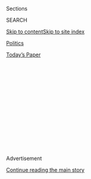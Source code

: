 <div id="app">

<div>

<div>

<div>

<div class="NYTAppHideMasthead css-1q2w90k e1suatyy0">

<div class="section css-ui9rw0 e1suatyy2">

<div class="css-eph4ug er09x8g0">

<div class="css-6n7j50">

</div>

<span class="css-1dv1kvn">Sections</span>

<div class="css-10488qs">

<span class="css-1dv1kvn">SEARCH</span>

</div>

[Skip to content](#site-content)[Skip to site
index](#site-index)

</div>

<div id="masthead-section-label" class="css-1wr3we4 eaxe0e00">

[Politics](https://www.nytimes.com/section/politics)

</div>

<div class="css-10698na e1huz5gh0">

</div>

</div>

<div id="masthead-bar-one" class="section hasLinks css-15hmgas e1csuq9d3">

<div class="css-uqyvli e1csuq9d0">

</div>

<div class="css-1uqjmks e1csuq9d1">

</div>

<div class="css-9e9ivx">

[](https://myaccount.nytimes.com/auth/login?response_type=cookie&client_id=vi)

</div>

<div class="css-1bvtpon e1csuq9d2">

[Today’s
Paper](https://www.nytimes.com/section/todayspaper)

</div>

</div>

</div>

</div>

<div data-aria-hidden="false">

<div id="site-content" data-role="main">

<div>

<div class="css-1aor85t" style="opacity:0.000000001;z-index:-1;visibility:hidden">

<div class="css-1hqnpie">

<div class="css-epjblv">

<span class="css-17xtcya">[Politics](/section/politics)</span><span class="css-x15j1o">|</span><span class="css-fwqvlz">With
False Claims, Trump Attacks Media on Turnout and Intelligence
Rift</span>

</div>

<div class="css-k008qs">

<div class="css-1iwv8en">

<span class="css-18z7m18"></span>

<div>

</div>

</div>

<span class="css-1n6z4y">https://nyti.ms/2kd6EBo</span>

<div class="css-1705lsu">

<div class="css-4xjgmj">

<div class="css-4skfbu" data-role="toolbar" data-aria-label="Social Media Share buttons, Save button, and Comments Panel with current comment count" data-testid="share-tools">

  - 
  - 
  - 
  - 
    
    <div class="css-6n7j50">
    
    </div>

  - 

</div>

</div>

</div>

</div>

</div>

</div>

<div class="css-13pd83m">

</div>

<div id="top-wrapper" class="css-1sy8kpn">

<div id="top-slug" class="css-l9onyx">

Advertisement

</div>

[Continue reading the main
story](#after-top)

<div class="ad top-wrapper" style="text-align:center;height:100%;display:block;min-height:250px">

<div id="top" class="place-ad" data-position="top" data-size-key="top">

</div>

</div>

<div id="after-top">

</div>

</div>

<div id="sponsor-wrapper" class="css-1hyfx7x">

<div id="sponsor-slug" class="css-19vbshk">

Supported by

</div>

[Continue reading the main
story](#after-sponsor)

<div id="sponsor" class="ad sponsor-wrapper" style="text-align:center;height:100%;display:block">

</div>

<div id="after-sponsor">

</div>

</div>

<div class="css-1vkm6nb ehdk2mb0">

# With False Claims, Trump Attacks Media on Turnout and Intelligence Rift

</div>

![<span class="css-16f3y1r e13ogyst0">President Trump and his press
secretary disputed estimates of attendance at his inauguration, but
footage from Friday’s event, compared with those from President Barack
Obama’s 2009 inauguration, showed a different
story.</span><span class="css-cch8ym"><span class="css-1dv1kvn">Credit</span><span class="css-cnj6d5 e1z0qqy90" itemprop="copyrightHolder"><span class="css-1ly73wi e1tej78p0">Credit...</span><span>Left,
Lucas Jackson, Right, Stelios
Varias/Reuters</span></span></span>](https://static01.nyt.com/images/2017/01/23/us/politics/23inauguration-crowds-vid/23inauguration-crowds-vid-videoSixteenByNine3000.jpg)

<div class="css-xt80pu e12qa4dv0">

<div class="css-18e8msd">

<div class="css-vp77d3 epjyd6m0">

<div class="css-1baulvz">

By [<span class="css-1baulvz" itemprop="name">Julie Hirschfeld
Davis</span>](https://www.nytimes.com/by/julie-hirschfeld-davis) and
[<span class="css-1baulvz last-byline" itemprop="name">Matthew
Rosenberg</span>](http://www.nytimes.com/by/matthew-rosenberg)

</div>

</div>

  - Jan. 21,
    2017

  - 
    
    <div class="css-4xjgmj">
    
    <div class="css-d8bdto" data-role="toolbar" data-aria-label="Social Media Share buttons, Save button, and Comments Panel with current comment count" data-testid="share-tools">
    
      - 
      - 
      - 
      - 
        
        <div class="css-6n7j50">
        
        </div>
    
      - 
    
    </div>
    
    </div>

</div>

</div>

<div class="section meteredContent css-1r7ky0e" name="articleBody" itemprop="articleBody">

<div class="css-1fanzo5 StoryBodyCompanionColumn">

<div class="css-53u6y8">

WASHINGTON — President Trump used his first full day in office on
Saturday to unleash a remarkably bitter attack on the news media,
falsely accusing journalists of both inventing a rift between him and
intelligence agencies and deliberately understating the size of his
inauguration crowd.

In a visit to the Central Intelligence Agency intended to showcase his
support for the intelligence community, Mr. Trump ignored his own
repeated public statements criticizing the intelligence community, a
group he compared to Nazis just over a week ago.

He also called journalists “among the most dishonest human beings on
earth,” and he said that up to 1.5 million people had attended his
inauguration, a claim that photographs disproved.

Later, at the White House, he dispatched Sean Spicer, the press
secretary, to the briefing room in the West Wing, where Mr. Spicer
scolded reporters and made a series of false statements.

</div>

</div>

<div class="css-1fanzo5 StoryBodyCompanionColumn">

<div class="css-53u6y8">

He said news organizations had deliberately misstated the size of the
crowd at Mr. Trump’s inauguration on Friday in an attempt to sow
divisions at a time when Mr. Trump was trying to unify the country,
warning that the new administration would hold them to account.

The statements from the new president and his spokesman came as
[hundreds of thousands of people protested against Mr.
Trump](https://www.nytimes.com/2017/01/21/us/women-march-protest-president-trump.html),
a crowd that [appeared to
dwarf](https://www.nytimes.com/interactive/2017/01/22/us/politics/womens-march-trump-crowd-estimates.html "Photographs and estimates by crowd scientists.")
the one that gathered the day before when he was sworn in. It was a
striking display of invective and grievance at the dawn of a presidency,
usually a time when the White House works to set a tone of national
unity and to build confidence in a new
leader.

</div>

</div>

<div class="css-1sngw6j">

[](https://www.nytimes.com/interactive/2017/01/22/us/politics/womens-march-trump-crowd-estimates.html)

<div class="css-1eoytci">

![](https://static01.nyt.com/images/2017/01/22/us/politics/womens-march-trump-crowd-estimates-1485071976042/womens-march-trump-crowd-estimates-1485071976042-square640-v2.jpg)

</div>

<div class="css-1rha1bf">

## Crowd Scientists Say Women’s March in Washington Had 3 Times as Many People as Trump’s Inauguration

Estimates by crowd scientists of attendance at events on Friday and
Saturday and how they calculated it.

</div>

</div>

<div class="css-1fanzo5 StoryBodyCompanionColumn">

<div class="css-53u6y8">

Instead, the president and his team appeared embattled and defensive,
signaling that the pugnacious style Mr. Trump employed as a candidate
will persist now that he has ascended to the nation’s highest office.

</div>

</div>

<div class="css-1fanzo5 StoryBodyCompanionColumn">

<div class="css-53u6y8">

Saturday was supposed to be a day for Mr. Trump to mend fences with the
intelligence community, with an appearance at the C.I.A.’s headquarters
in Langley, Va. While he was lavish in his praise, the president focused
in his 15-minute speech on his complaints about news coverage of his
criticism of the nation’s spy agencies, and meandered to other topics,
including the crowd size at his inauguration, his level of political
support, his mental age and his intellectual heft.

</div>

</div>

![<span class="css-16f3y1r e13ogyst0">President Trump makes his first
remarks to the
C.I.A.</span><span class="css-cch8ym"><span class="css-1dv1kvn">Credit</span><span class="css-cnj6d5 e1z0qqy90" itemprop="copyrightHolder"><span class="css-1ly73wi e1tej78p0">Credit...</span><span>Doug
Mills/The New York
Times</span></span></span>](https://static01.nyt.com/images/2017/01/21/us/trump-cia-1/trump-cia-1-videoSixteenByNine3000.jpg)

<div class="css-1fanzo5 StoryBodyCompanionColumn">

<div class="css-53u6y8">

“I just want to let you know, I am so behind you,” Mr. Trump told more
than 300 employees assembled in the lobby for his remarks.

In recent weeks, Mr. Trump has [questioned the intelligence agencies’
conclusion](https://www.nytimes.com/2016/12/11/us/politics/trump-russia-democrats.html)that
Russia meddled in the United States election on his behalf. After the
[disclosure of a dossier with unsubstantiated
claims](https://www.nytimes.com/2017/01/11/us/politics/donald-trump-russia-intelligence.html)
about Mr. Trump, he accused the intelligence community of allowing the
leak and [wrote on
Twitter](https://twitter.com/realDonaldTrump/status/819164172781060096),
“Are we living in Nazi Germany?”

</div>

</div>

<div class="css-cfo9c3">

</div>

<div class="css-1fanzo5 StoryBodyCompanionColumn">

<div class="css-53u6y8">

On Saturday, he said journalists were responsible for any suggestion
that he was not fully supportive of intelligence agencies’ work.

“I have a running war with the media,” Mr. Trump said. “They are among
the most dishonest human beings on earth, and they sort of made it sound
like I had a feud with the intelligence community.”

</div>

</div>

<div class="css-1fanzo5 StoryBodyCompanionColumn">

<div class="css-53u6y8">

“The reason you’re the No. 1 stop is, it is exactly the opposite,” Mr.
Trump added. “I love you, I respect you, there’s nobody I respect more.”

Mr. Trump also took issue with news reports about the number of people
who attended his inauguration, complaining that the news media used
photographs of “an empty field” to make it seem as if his inauguration
did not draw many people.

“We caught them in a beauty,” Mr. Trump said of the news media, “and I
think they’re going to pay a big price.”

Mr. Spicer said that Mr. Trump had drawn “the largest audience to ever
witness an inauguration,” a statement that photographs clearly show to
be false. Mr. Spicer said photographs of the inaugural ceremonies were
deliberately framed “to minimize the enormous support that had gathered
on the National Mall,” although he provided no proof of either
assertion.

Photographs of Barack Obama’s inauguration in 2009 and of Mr. Trump’s
[plainly showed that the crowd on Friday was significantly
smaller](https://www.nytimes.com/interactive/2017/01/20/us/politics/trump-inauguration-crowd.html),
but Mr. Spicer attributed that disparity to new white ground coverings
he said had caused empty areas to stand out and to security measures
that had blocked people from entering the
Mall.

</div>

</div>

<div class="css-1sngw6j">

[](https://www.nytimes.com/interactive/2017/01/20/us/politics/trump-inauguration-crowd.html)

<div class="css-1eoytci">

![](https://static01.nyt.com/images/2017/01/20/us/politics/trump-inauguration-crowd-1484943564224/trump-inauguration-crowd-1484943564224-square640.jpg)

</div>

<div class="css-1rha1bf">

## Trump’s Inauguration vs. Obama’s: Comparing the Crowds

Estimates put the crowd gathered for President Donald J. Trump’s
inauguration at far less than President Obama’s in 2009.

</div>

</div>

<div class="css-1fanzo5 StoryBodyCompanionColumn">

<div class="css-53u6y8">

“These attempts to lessen the enthusiasm of the inauguration are
shameful and wrong,” Mr. Spicer said. He also admonished a journalist
for erroneously reporting on Friday that Mr. Trump had removed a bust of
the Rev. Dr. Martin Luther King Jr. from the Oval Office, calling the
mistake — which was corrected quickly — “egregious.”

</div>

</div>

<div class="css-1fanzo5 StoryBodyCompanionColumn">

<div class="css-53u6y8">

And he incorrectly claimed that ridership on Washington’s subway system
was higher than on Inauguration Day in 2013. In reality, there were
782,000 riders that year, compared with 571,000 riders this year,
according to figures from the Washington-area transit authority.

Mr. Spicer also said that security measures had been extended farther
down the National Mall this year, preventing “hundreds of thousands of
people” from viewing the ceremony. But the Secret Service said the
measures were largely unchanged this year, and there were few reports of
long lines or delays.

</div>

</div>

![<span class="css-16f3y1r e13ogyst0">At his first news conference, Sean
Spicer, the White House press secretary, accused news outlets of
intentionally manipulating photographs “to minimize the enormous
support” that President Trump had received at his
inauguration.</span><span class="css-cch8ym"><span class="css-1dv1kvn">Credit</span><span class="css-cnj6d5 e1z0qqy90" itemprop="copyrightHolder"><span class="css-1ly73wi e1tej78p0">Credit...</span><span>Doug
Mills/The New York
Times</span></span></span>](https://static01.nyt.com/images/2017/01/22/us/22whbriefing-2/22whbriefing-2-videoSixteenByNine3000.jpg)

<div class="css-1fanzo5 StoryBodyCompanionColumn">

<div class="css-53u6y8">

Commentary about the size of his inauguration crowd made Mr. Trump
increasingly angry on Friday, according to several people familiar with
his thinking.

On Saturday, Mr. Trump told his advisers that he wanted to push back
hard on “dishonest media” coverage — mostly referring to a Twitter post
from a New York Times reporter showing side-by-side frames of Mr.
Trump’s crowd and Mr. Obama’s in 2009. But most of Mr. Trump’s
advisers urged him to focus on the responsibilities of his office during
his first full day as president.

However, in his remarks at the C.I.A., he wandered off topic several
times, at various points telling the crowd he felt no older than 39 (he
is 70); reassuring anyone who questioned his intelligence by saying,
“I’m, like, a smart person”; and musing out loud about how many
intelligence workers backed his candidacy.

</div>

</div>

<div class="css-79elbk" data-testid="photoviewer-wrapper">

<div class="css-z3e15g" data-testid="photoviewer-wrapper-hidden">

</div>

<div class="css-1a48zt4 ehw59r15" data-testid="photoviewer-children">

![<span class="css-16f3y1r e13ogyst0" data-aria-hidden="true">The
photograph of President Trump’s inauguration that was displayed during
Mr. Spicer’s briefing. Mr. Trump said that when he looked out from his
podium, “it looked like a million, a million and a half
people.”</span><span class="css-cnj6d5 e1z0qqy90" itemprop="copyrightHolder"><span class="css-1ly73wi e1tej78p0">Credit...</span><span>Damon
Winter/The New York
Times</span></span>](https://static01.nyt.com/images/2017/01/22/us/22whbriefing/21inaugurationphotos11-articleInline.jpg?quality=75&auto=webp&disable=upscale)

</div>

</div>

<div class="css-1fanzo5 StoryBodyCompanionColumn">

<div class="css-53u6y8">

“Probably almost everybody in this room voted for me, but I will not ask
you to raise your hands if you did,” Mr. Trump said. “We’re all on the
same wavelength, folks.”

But most of his remarks were devoted to attacking the news media. And
Mr. Spicer picked up the theme later in the day in the White House
briefing room. But his appearance, according to the people familiar with
Mr. Trump’s thinking, went too far, in the president’s opinion.

Mr. Trump’s appearance at the C.I.A. touched off a fierce reaction from
some current and former intelligence officials.

Nick Shapiro, who served as chief of staff to John O. Brennan, who
resigned Friday as the C.I.A. director, said Mr. Brennan “is deeply
saddened and angered at Donald Trump’s despicable display of
self-aggrandizement in front of C.I.A.’s Memorial Wall of Agency heroes.

“Brennan says that Trump should be ashamed of himself,” Mr. Shapiro
added.

“I was heartened that the president gave a speech at C.I.A.,” said
Michael V. Hayden, a former director of the C.I.A. and the National
Security Agency. “It would have been even better if more of it had been
about C.I.A.”

Representative Adam B. Schiff of California, the ranking Democrat on the
House Intelligence Committee, said that he had had high hopes for Mr.
Trump’s visit as a step to begin healing the relationship between the
president and the intelligence community, but that Mr. Trump’s
meandering speech had dashed them.

“While standing in front of the stars representing C.I.A. personnel who
lost their lives in the service of their country — hallowed ground —
Trump gave little more than a perfunctory acknowledgment of their
service and sacrifice,” Mr. Schiff said. “He will need to do more than
use the agency memorial as a backdrop if he wants to earn the respect of
the men and women who provide the best intelligence in the world.”

</div>

</div>

<div class="css-1fanzo5 StoryBodyCompanionColumn">

<div class="css-53u6y8">

Mr. Trump said nothing during the visit about how he had mocked the
C.I.A. and other intelligence agencies as “the same people that said
Saddam Hussein had weapons of mass destruction.” He did not mention his
apparent willingness to believe Julian Assange, the founder of
WikiLeaks, who is widely detested at the C.I.A., over his own
intelligence agencies.

He also did not say whether he would start receiving the daily
intelligence briefs that are prepared for the president. The agency sees
the president as its main audience, and his dismissal of the need for
daily briefings from the intelligence community has raised concerns
about morale among people who believe their work will not be respected
at the White House.

Since the election, hopes at the C.I.A. that the new administration
would bring an infusion of energy and ideas have given way to
trepidation about what Mr. Trump and his loyalists have planned. But the
nomination of Mike Pompeo, a former Army infantry officer who is well
versed in issues facing the intelligence community, to lead the C.I.A.
has been received positively at the agency.

“He has left the strong impression that he doesn’t trust the
intelligence community and that he doesn’t have tremendous regard for
their work,” Mark M. Lowenthal, a retired C.I.A. analyst, said of Mr.
Trump. “The obvious thing to do is to counter that by saying, ‘I value
you. I look forward to working with you.’”

“He called them Nazis,” Mr. Lowenthal added, referring to Mr. Trump’s
characterization of the intelligence community. Mr. Lowenthal said
Saturday’s visit should have been “a stroking expedition.”

</div>

</div>

</div>

<div>

</div>

<div>

</div>

<div>

</div>

<div>

<div id="bottom-wrapper" class="css-1ede5it">

<div id="bottom-slug" class="css-l9onyx">

Advertisement

</div>

[Continue reading the main
story](#after-bottom)

<div id="bottom" class="ad bottom-wrapper" style="text-align:center;height:100%;display:block;min-height:90px">

</div>

<div id="after-bottom">

</div>

</div>

</div>

</div>

</div>

## Site Index

<div>

</div>

## Site Information Navigation

  - [© <span>2020</span> <span>The New York Times
    Company</span>](https://help.nytimes.com/hc/en-us/articles/115014792127-Copyright-notice)

<!-- end list -->

  - [NYTCo](https://www.nytco.com/)
  - [Contact
    Us](https://help.nytimes.com/hc/en-us/articles/115015385887-Contact-Us)
  - [Work with us](https://www.nytco.com/careers/)
  - [Advertise](https://nytmediakit.com/)
  - [T Brand Studio](http://www.tbrandstudio.com/)
  - [Your Ad
    Choices](https://www.nytimes.com/privacy/cookie-policy#how-do-i-manage-trackers)
  - [Privacy](https://www.nytimes.com/privacy)
  - [Terms of
    Service](https://help.nytimes.com/hc/en-us/articles/115014893428-Terms-of-service)
  - [Terms of
    Sale](https://help.nytimes.com/hc/en-us/articles/115014893968-Terms-of-sale)
  - [Site
    Map](https://spiderbites.nytimes.com)
  - [Help](https://help.nytimes.com/hc/en-us)
  - [Subscriptions](https://www.nytimes.com/subscription?campaignId=37WXW)

</div>

</div>

</div>

</div>
